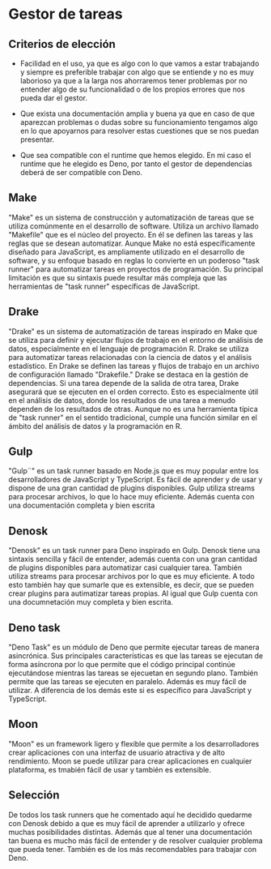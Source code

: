 # Gestor de tareas

## Criterios de elección

- Facilidad en el uso, ya que es algo con lo que vamos a estar trabajando y siempre es preferible trabajar con algo que se entiende y no es muy laborioso ya que a la larga nos ahorraremos tener problemas 
por no entender algo de su funcionalidad o de los propios errores que nos pueda dar el gestor.

- Que exista una documentación amplia y buena ya que en caso de que aparezcan problemas o dudas sobre su funcionamiento tengamos algo en lo que apoyarnos para resolver estas cuestiones que se nos puedan presentar.

- Que sea compatible con el runtime que hemos elegido. En mi caso el runtime que he elegido es Deno, por tanto el gestor de dependencias deberá de ser compatible con Deno.


## Make
"Make" es un sistema de construcción y automatización de tareas que se utiliza comúnmente en el desarrollo de software. Utiliza un archivo llamado "Makefile" que es el núcleo del proyecto. En él se definen las tareas y las reglas que se desean automatizar. Aunque Make no está específicamente diseñado para JavaScript, es ampliamente utilizado en el desarrollo de software, y su enfoque basado en reglas lo convierte en un poderoso "task runner" para automatizar tareas en proyectos de programación. Su principal limitación es que su sintaxis puede resultar más compleja que las herramientas de "task runner" específicas de JavaScript.

## Drake
"Drake" es un sistema de automatización de tareas inspirado en Make que se utiliza para definir y ejecutar flujos de trabajo en el entorno de análisis de datos, especialmente en el lenguaje de programación R. Drake se utiliza para automatizar tareas relacionadas con la ciencia de datos y el análisis estadístico. En Drake se definen las tareas y flujos de trabajo en un archivo de configuración llamado "Drakefile." Drake se destaca en la gestión de dependencias. Si una tarea depende de la salida de otra tarea, Drake asegurará que se ejecuten en el orden correcto. Esto es especialmente útil en el análisis de datos, donde los resultados de una tarea a menudo dependen de los resultados de otras. Aunque no es una herramienta típica de "task runner" en el sentido tradicional, cumple una función similar en el ámbito del análisis de datos y la programación en R.

## Gulp
"Gulp¨" es un task runner basado en Node.js que es muy popular entre los desarrolladores de JavaScript y TypeScript. Es fácil de aprender y de usar y dispone de una gran cantidad de plugins disponibles. Gulp utiliza streams para procesar archivos, lo que lo hace muy eficiente. Además cuenta con una documentación completa y bien escrita

## Denosk
"Denosk" es un task runner para Deno inspirado en Gulp. Denosk tiene una sintaxis sencilla y fácil de entender, además cuenta con una gran cantidad de plugins disponibles para automatizar casi cualquier tarea. También utiliza streams para procesar archivos por lo que es muy eficiente. A todo esto también hay que sumarle que es extensible, es decir, que se pueden crear plugins para autimatizar tareas propias. Al igual que Gulp cuenta con una documnetación muy completa y bien escrita.

## Deno task
"Deno Task" es un módulo de Deno que permite ejecutar tareas de manera asincrónica. Sus principales características es que las tareas se ejecutan de forma asíncrona por lo que permite que el código principal continúe ejecutándose mientras las tareas se ejecuetan en segundo plano. También permite que las tareas se ejecuten en paralelo. Además es muy fácil de utilizar. A diferencia de los demás este si es específico para JavaScript y TypeScript.

## Moon
"Moon" es un framework ligero y flexible que permite a los desarrolladores crear aplicaciones con una interfaz de usuario atractiva y de alto rendimiento. Moon se puede utilizar para crear aplicaciones en cualquier plataforma, es tmabién fácil de usar y también es extensible.

## Selección
De todos los task runners que he comentado aquí he decidido quedarme con Denosk debido a que es muy fácil de aprender a utilizarlo y ofrece muchas posibilidades distintas. Además que al tener una documentación tan buena es mucho más fácil de entender y de resolver cualquier problema que pueda tener. También es de los más recomendables para trabajar con Deno.
